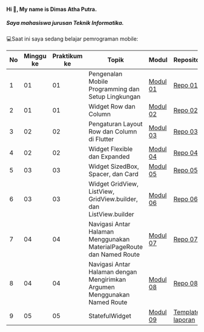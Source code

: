 #### Hi 👋, My name is Dimas Atha Putra. 
##### Saya mahasiswa jurusan Teknik Informatika.

💻Saat ini saya sedang belajar pemrograman mobile:

| No  | Minggu ke  | Praktikum ke  | Topik  | Modul | Repositori |
| ------------ | ------------ | ------------ | ------------ | ------------ | ------------ | 
|  1 | 01  | 01  | Pengenalan Mobile Programming dan Setup Lingkungan                         | [Modul 01](https://docs.google.com/document/d/1aVRJTNYvTpJY1oBlYQX1pxzbSQFfJ98n/edit?usp=sharing&ouid=104944616880503288967&rtpof=true&sd=true "Modul 01")| [Repo 01](https://github.com/contrapoetra/mobile-programming-0)|
|  2 | 01  | 01  | Widget Row dan Column                                                      | [Modul 02](https://docs.google.com/document/d/1bAyuU6jrKHtkA4Xj5qt7JtetDfKI22JQ/edit?usp=sharing&ouid=104944616880503288967&rtpof=true&sd=true "Modul 02")| [Repo 02](https://github.com/contrapoetra/mobile-programming-1)|
|  3 | 02  | 02  | Pengaturan Layout Row dan Column di Flutter                                | [Modul 03](https://docs.google.com/document/d/1xG5zvKOgwrAXow-jxBnv22rApHQjhqTO/edit?usp=sharing&ouid=104944616880503288967&rtpof=true&sd=true "Modul 03")| [Repo 03](https://github.com/contrapoetra/mobile-programming-2)|
|  4 | 02  | 02  | Widget Flexible dan Expanded                                               | [Modul 04](https://docs.google.com/document/d/11raVMCJFUIHBD0Df23qXv1r68YZ6I8C1/edit?usp=sharing&ouid=104944616880503288967&rtpof=true&sd=true "Modul 04")| [Repo 04](https://github.com/contrapoetra/mobile-programming-3)|
|  5 | 03  | 03  | Widget SizedBox, Spacer, dan Card                                          | [Modul 05](https://drive.google.com/file/d/1cVl9qzwmJ1fy4ZU1NfBjXaTaYjDmRkBa/view?usp=sharing "Modul 05")                                                 | [Repo 05](https://github.com/contrapoetra/mobile-programming-4)|
|  6 | 03  | 03  | Widget GridView, ListView, GridView.builder, dan ListView.builder          | [Modul 06](https://drive.google.com/file/d/1AuNC4Di23vbN-_c1wO1iCDbLTl5g06JU/view?usp=sharing "Modul 06")                                                 | [Repo 06](https://github.com/contrapoetra/mobile-programming-5)|
|  7 | 04  | 04  | Navigasi Antar Halaman Menggunakan MaterialPageRoute dan Named Route       | [Modul 07](https://drive.google.com/file/d/1FL0RlUBs1ge5TwTdgPA2wp605XfkB7oV/view?usp=sharing "Modul 07")                                                 | [Repo 07](https://github.com/contrapoetra/mobile-programming-6)|
|  8 | 04  | 04  | Navigasi Antar Halaman dengan Mengirimkan Argumen Menggunakan Named Route  | [Modul 08](https://drive.google.com/file/d/10KMwv9Al60bD8qIRRBTVpdEmX8r6VcGl/view?usp=sharing "Modul 08")                                                 | [Repo 08](https://github.com/contrapoetra/mobile-programming-7)|
|  9 | 05  | 05  | StatefulWidget                                                             | [Modul 09](https://drive.google.com/file/d/1hMW8jVZg5sbH-9a0eH6hbaKgkREEBp1W/view?usp=sharing "Modul 09")                                                 | [Template laporan](https://docs.google.com/document/d/1xvKBJoPR722O15VF5j7qi5ns9wWFN9mG/edit?usp=sharing&ouid=104944616880503288967&rtpof=true&sd=true "Template laporan")|
